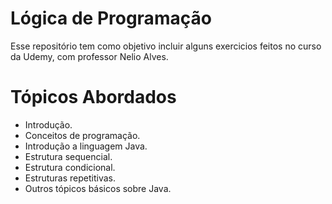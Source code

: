 # Lógica de Programação
Esse repositório tem como objetivo incluir alguns exercicios feitos no curso da Udemy, com professor Nelio Alves.

# Tópicos Abordados

- Introdução.
- Conceitos de programação.
- Introdução a linguagem Java.
- Estrutura sequencial.
- Estrutura condicional.
- Estruturas repetitivas.
- Outros tópicos básicos sobre Java.
